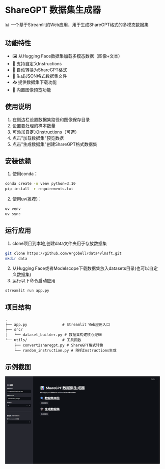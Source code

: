 # ShareGPT 数据集生成器

📊 一个基于Streamlit的Web应用，用于生成ShareGPT格式的多模态数据集

## 功能特性

- 🖼️ 从Hugging Face数据集加载多模态数据（图像+文本）
- 📝 支持自定义Instructions
- 🔄 自动转换为ShareGPT格式
- 💾 生成JSON格式数据集文件
- 📥 提供数据集下载功能
- 🎨 内置图像预览功能

## 使用说明

1. 在侧边栏设置数据集路径和图像保存目录
2. 设置要处理的样本数量
3. 可添加自定义Instructions（可选）
4. 点击"加载数据集"预览数据
5. 点击"生成数据集"创建ShareGPT格式数据集

## 安装依赖
1. 使用conda：
```bash
conda create -n venv python=3.10
pip install -r requirements.txt
```
2. 使用uv(推荐)：
```bash
uv venv
uv sync
```

## 运行应用
1. clone项目到本地,创建data文件夹用于存放数据集
```bash
git clone https://github.com/Argobell/data4vlmsft.git
mkdir data
```
2. 从Hugging Face或者Modelscope下载数据集放入datasets目录(也可以自定义数据集)
3. 运行以下命令启动应用
```bash
streamlit run app.py
```

## 项目结构

```
.
├── app.py                # Streamlit Web应用入口
├── src/
│   └── dataset_builder.py # 数据集构建核心逻辑
└── utils/                # 工具函数
    ├── convert2sharegpt.py # ShareGPT格式转换
    └── random_instruction.py # 随机Instructions生成
```

## 示例截图
  <img src="./webui.png">  

